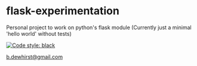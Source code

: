 # flask-experimentation

Personal project to work on python's flask module
(Currently just a minimal 'hello world' without tests)

[![Code style: black](https://img.shields.io/badge/code%20style-black-000000.svg)](https://github.com/psf/black)

b.dewhirst@gmail.com
